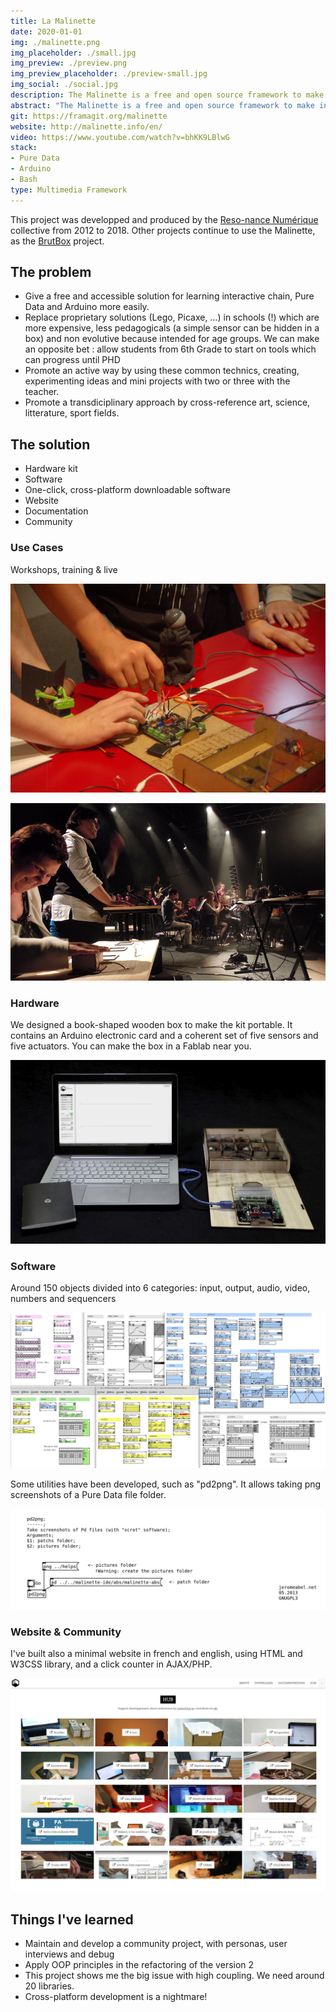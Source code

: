 ```yaml
---
title: La Malinette
date: 2020-01-01
img: ./malinette.png
img_placeholder: ./small.jpg
img_preview: ./preview.png
img_preview_placeholder: ./preview-small.jpg
img_social: ./social.jpg
description: The Malinette is a free and open source framework to make interactive and multimedia projects. It is used by artists, students and teachers in labs, schools, colleges or faculties.
abstract: "The Malinette is a free and open source framework to make interactive and multimedia projects. It is used by artists, students and teachers in labs, schools, colleges or faculties."
git: https://framagit.org/malinette
website: http://malinette.info/en/
video: https://www.youtube.com/watch?v=bhKK9LBlwG
stack: 
- Pure Data
- Arduino
- Bash
type: Multimedia Framework
---
```


This project was developped and produced by the [Reso-nance Numérique](https://reso-nance.org) collective from 2012 to 2018. Other projects continue to use the Malinette, as the [BrutBox](https://brutlab.org/brutbox) project.

## The problem

- Give a free and accessible solution for learning interactive chain, Pure Data and Arduino more easily.
- Replace proprietary solutions (Lego, Picaxe, …) in schools (!) which are more expensive, less pedagogicals (a simple sensor can be hidden in a box) and non evolutive because intended for age groups. We can make an opposite bet : allow students from 6th Grade to start on tools which can progress until PHD
- Promote an active way by using these common technics, creating, experimenting ideas and mini projects with two or three with the teacher.
- Promote a transdiciplinary approach by cross-reference art, science, litterature, sport fields.

## The solution

- Hardware kit
- Software
- One-click, cross-platform downloadable software
- Website
- Documentation
- Community

### Use Cases

Workshops, training & live

![Malinette Workshop](./workshop.jpg)

![Malinette live BrutBox](./brutbox.jpg)

### Hardware

We designed a book-shaped wooden box to make the kit portable. It contains an Arduino electronic card and a coherent set of five sensors and five actuators. You can make the box in a Fablab near you.

![Malinette Kit](./kit.jpg)

### Software

Around 150 objects divided into 6 categories: input, output, audio, video, numbers and sequencers

![Malinette Objects List](./objects.png)
 
Some utilities have been developed, such as "pd2png". It allows taking png screenshots of a Pure Data file folder.

![Pd2png](./pd2png.png)

### Website & Community

I've built also a minimal website in french and english, using HTML and W3CSS library, and a click counter in AJAX/PHP.

![Website](./hub.jpg)

## Things I've learned

- Maintain and develop a community project, with personas, user interviews and debug
- Apply OOP principles in the refactoring of the version 2
- This project shows me the big issue with high coupling. We need around 20 libraries.
- Cross-platform development is a nightmare!
